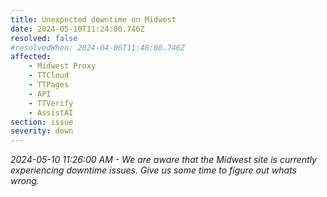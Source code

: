 ```yaml
---
title: Unexpected downtime on Midwest
date: 2024-05-10T11:24:00.746Z
resolved: false
#resolvedWhen: 2024-04-06T11:48:00.746Z
affected:
    - Midwest Proxy
    - TTCloud
    - TTPages
    - API
    - TTVerify
    - AssistAI
section: issue
severity: down
---
```


_2024-05-10 11:26:00 AM - We are aware that the Midwest site is currently experiencing downtime issues. Give us some time to figure out whats wrong._
